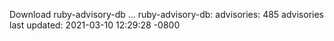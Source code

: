 Download ruby-advisory-db ...
ruby-advisory-db:
  advisories:	485 advisories
  last updated:	2021-03-10 12:29:28 -0800
